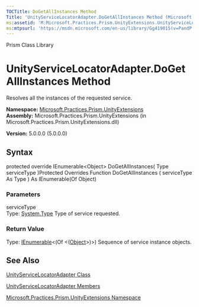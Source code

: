 ```yaml
---
TOCTitle: DoGetAllInstances Method
Title: 'UnityServiceLocatorAdapter.DoGetAllInstances Method (Microsoft.Practices.Prism.UnityExtensions)'
ms:assetid: 'M:Microsoft.Practices.Prism.UnityExtensions.UnityServiceLocatorAdapter.DoGetAllInstances(System.Type)'
ms:mtpsurl: 'https://msdn.microsoft.com/en-us/library/Gg419015(v=PandP.50)'
---
```


Prism Class Library

UnityServiceLocatorAdapter.DoGetAllInstances Method
=======================================================

Resolves all the instances of the requested service.

**Namespace:** [Microsoft.Practices.Prism.UnityExtensions](https://msdn.microsoft.com/n:microsoft.practices.prism.unityextensions)
**Assembly:** Microsoft.Practices.Prism.UnityExtensions (in Microsoft.Practices.Prism.UnityExtensions.dll)

**Version:** 5.0.0.0 (5.0.0.0)

## Syntax


<span id="syntaxToggle"></span>protected override IEnumerable&lt;Object&gt; DoGetAllInstances( Type serviceType )Protected Overrides Function DoGetAllInstances ( serviceType As Type ) As IEnumerable(Of Object)

### Parameters

serviceType  
Type: [System.Type](http://msdn2.microsoft.com/en-us/library/42892f65)
Type of service requested.

### Return Value

Type: [IEnumerable](http://msdn2.microsoft.com/en-us/library/9eekhta0)&lt;(Of &lt;([Object](http://msdn2.microsoft.com/en-us/library/e5kfa45b)&gt;)&gt;)
Sequence of service instance objects.

See Also
--------


[UnityServiceLocatorAdapter Class](https://msdn.microsoft.com/t:microsoft.practices.prism.unityextensions.unityservicelocatoradapter)

[UnityServiceLocatorAdapter Members](https://msdn.microsoft.com/allmembers.t:microsoft.practices.prism.unityextensions.unityservicelocatoradapter)

[Microsoft.Practices.Prism.UnityExtensions Namespace](https://msdn.microsoft.com/n:microsoft.practices.prism.unityextensions)
